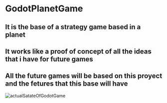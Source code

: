 # GodotPlanetGame
## It is the base of a strategy game based in a planet
## It works like a proof of concept of all the ideas that i have for future games
## All the future games will be based on this proyect and the fetures that this base will have

![actualSatateOfGodotGame](https://github.com/FrancoDoce12/GodotPlanetGame/assets/80788564/9a92c1db-26f7-4f51-97a8-3b0f055ee29e)



